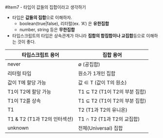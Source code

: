 #Item7 - 타입이 값들의 집합이라고 생각하기
- 타입은 **값들의 집합**으로 이해하자.
    - boolean(true|false), 리터럴(ex. ‘A’) 은 **유한집합**
    - number, string 등은 **무한집합**
- 타입스크립트의 타입은 상속관계가 아니라 **집합의 합집합이나 교집합**등으로 이해하는 것이 좋다.

| 타입스크립트 용어 | 집합 용어 |
| --- | --- |
| never | ∅ (공집합) |
| 리터럴 타입 | 원소가 1개인 집합 |
| 값이 T에 할당 가능 | 값 ∈ T (값이 T의 원소) |
| T1이 T2에 할당 가능 | T1 ⊆ T2 (T1이 T2의 부분 집합) |
| T1이 T2를 상속 | T1 ⊆ T2 (T1이 T2의 부분 집합) |
| T1 | T2 (T1과 T2의 유니온) | T1 ∪ T2 (T1과 T2의 합집합) |
| T1 & T2 (T1과 T2의 인터섹션) | T1 ∩ T2 (T1과 T2의 교집합) |
| unknown | 전체(Universal) 집합 |